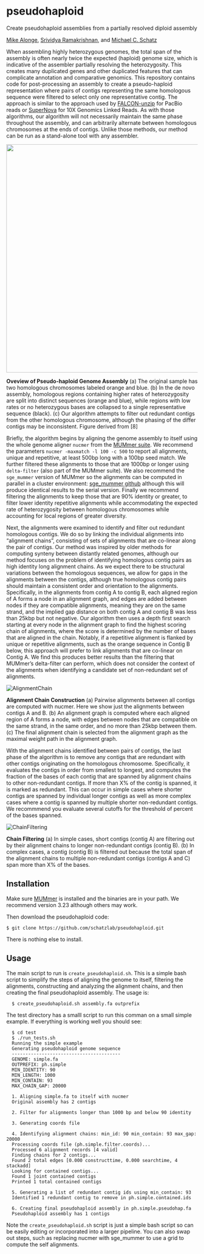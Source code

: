 # pseudohaploid
Create pseudohaploid assemblies from a partially resolved diploid assembly

[Mike Alonge](http://michaelalonge.com/), [Srividya Ramakrishnan](https://github.com/srividya22), and [Michael C. Schatz](http://schatz-lab.org)

When assembling highly heterozygous genomes, the total span of the assembly is often nearly twice the expected (haploid) genome size, which is indicative of the assembler partially resolving the heterozygosity. This creates many duplicated genes and other duplicated features that can complicate annotation and comparative genomics. This repository contains code for post-processing an assembly to create a pseudo-haploid representation where pairs of contigs representing the same homologous sequence were filtered to select only one representative contig. The approach is similar to the approach used by [FALCON-unzip](https://www.nature.com/articles/nmeth.4035) for PacBio reads or [SuperNova](https://genome.cshlp.org/content/27/5/757) for 10X Genomics Linked Reads. As with those algorithms, our algorithm will not necessarily maintain the same phase throughout the assembly, and can arbitrarily alternate between homologous chromosomes at the ends of contigs. Unlike those methods, our method can be run as a stand-alone tool with any assembler.

<img src="https://raw.githubusercontent.com/schatzlab/pseudohaploid/master/img/Pseudohaploid.png" width="800" height="600" align="center">

**Oveview of Pseudo-haploid Genome Assembly** (a) The original sample has two homologous chromosomes labeled orange and blue. (b) In the de novo assembly, homologous regions containing higher rates of heterozygosity are split into distinct sequences (orange and blue), while regions with low rates or no heterozygous bases are collapsed to a single representative sequence (black). (c) Our algorithm attempts to filter out redundant contigs from the other homologous chromosome, although the phasing of the differ contigs may be inconsistent. Figure derived from [8]

Briefly, the algorithm begins by aligning the genome assembly to itself using the whole genome aligner `nucmer` from the [MUMmer suite](http://mummer.sourceforge.net/). We recommend the parameters `nucmer -maxmatch -l 100 -c 500` to report all alignments, unique and repetitive, at least 500bp long with a 100bp seed match. We further filtered these alignments to those that are 1000bp or longer using `delta-filter` (also part of the MUMmer suite). We also recommend the `sge_mummer` version of MUMmer so the alignments can be computed in parallel in a cluster environment: [sge_mummer github](https://github.com/fritzsedlazeck/sge_mummer) although this will produce identical results to the serial version. Finally we recommend filtering the alignments to keep those that are 90% identity or greater, to filter lower identity repetitive alignments while accommodating the expected rate of heterozygosity between homologous chromosomes while accounting for local regions of greater diversity. 

Next, the alignments were examined to identify and filter out redundant homologous contigs. We do so by linking the individual alignments into “alignment chains”, consisting of sets of alignments that are co-linear along the pair of contigs. Our method was inspired by older methods for computing synteny between distantly related genomes, although our method focuses on the problem of identifying homologous contig pairs as high identity long alignment chains. As we expect there to be structural variations between the homologous sequences, we allow for gaps in the alignments between the contigs, although true homologous contig pairs should maintain a consistent order and orientation to the alignments. Specifically, in the alignments from contig A to contig B, each aligned region of A forms a node in an alignment graph, and edges are added between nodes if they are compatible alignments, meaning they are on the same strand, and the implied gap distance on both contig A and contig B was less than 25kbp but not negative. Our algorithm then uses a depth first search starting at every node in the alignment graph to find the highest scoring chain of alignments, where the score is determined by the number of bases that are aligned in the chain. Notably, if a repetitive alignment is flanked by unique or repetitive alignments, such as the orange sequence in Contig B below, this approach will prefer to link alignments that are co-linear on Contig A. We find this produces better results than the filtering that MUMmer’s delta-filter can perform, which does not consider the context of the alignments when identifying a candidate set of non-redundant set of alignments. 

 
![AlignmentChain](img/AlignmentChain.png)

**Alignment Chain Construction** (a) Pairwise alignments between all contigs are computed with nucmer. Here we show just the alignments between contigs A and B. (b) An alignment graph is computed where each aligned region of A forms a node, with edges between nodes that are compatible on the same strand, in the same order, and no more than 25kbp between them. (c) The final alignment chain is selected from the alignment graph as the maximal weight path in the alignment graph.


With the alignment chains identified between pairs of contigs, the last phase of the algorithm is to remove any contigs that are redundant with other contigs originating on the homologous chromosome. Specifically, it evaluates the contigs in order from smallest to longest, and computes the fraction of the bases of each contig that are spanned by alignment chains to other non-redundant contigs. If more than X% of the contig is spanned, it is marked as redundant. This can occur in simple cases where shorter contigs are spanned by individual longer contigs as well as more complex cases where a contig is spanned by multiple shorter non-redundant contigs. We recommmend you evaluate several cutoffs for the threshold of percent of the bases spanned.

![ChainFiltering](img/ChainFiltering.png)

**Chain Filtering** (a) In simple cases, short contigs (contig A) are filtering out by their alignment chains to longer non-redundant contigs (contig B). (b) In complex cases, a contig (contig B) is filtered out because the total span of the alignment chains to multiple non-redundant contigs (contigs A and C) span more than X% of the bases.


## Installation

Make sure [MUMmer](http://mummer.sourceforge.net/) is installed and the binaries are in your path. We recommend version 3.23 although others may work. 

Then download the pseudohaploid code:

`
 $ git clone https://github.com/schatzlab/pseudohaploid.git
`

There is nothing else to install.

## Usage

The main script to run is `create_pseudohaploid.sh`. This is a simple bash script to simplify the steps of aligning the genome to itself, filtering the alignments, constructing and analyzing the alignment chains, and then creating the final pseudohaploid assembly. The usage is:

```
  $ create_pseudohaploid.sh assembly.fa outprefix
```


The test directory has a smalll script to run this comman on a small simple example. If everything is working well you should see:

``` 
  $ cd test
  $ ./run_tests.sh
  Running the simple example
  Generating pseudohaploid genome sequence
  ----------------------------------------
  GENOME: simple.fa
  OUTPREFIX: ph.simple
  MIN_IDENTITY: 90
  MIN_LENGTH: 1000
  MIN_CONTAIN: 93
  MAX_CHAIN_GAP: 20000

  1. Aligning simple.fa to itself with nucmer
  Original assembly has 2 contigs

  2. Filter for alignments longer than 1000 bp and below 90 identity

  3. Generating coords file

  4. Identifying alignment chains: min_id: 90 min_contain: 93 max_gap: 20000
  Processing coords file (ph.simple.filter.coords)...
  Processed 6 alignment records [4 valid]
  Finding chains for 2 contigs...
  Found 2 total edges [0.000 constructtime, 0.000 searchtime, 4 stackadd]
  Looking for contained contigs...
  Found 1 joint contained contigs
  Printed 1 total contained contigs

  5. Generating a list of redundant contig ids using min_contain: 93
  Identified 1 redundant contig to remove in ph.simple.contained.ids

  6. Creating final pseudohaploid assembly in ph.simple.pseudohap.fa
  Pseudohaploid assembly has 1 contigs
```

Note the `create_pseudohaploid.sh` script is just a simple bash script so can be easily editing or incorporated into a larger pipeline. You can also swap out steps, such as replacing nucmer with sge_mummer to use a grid to compute the self alignments.
